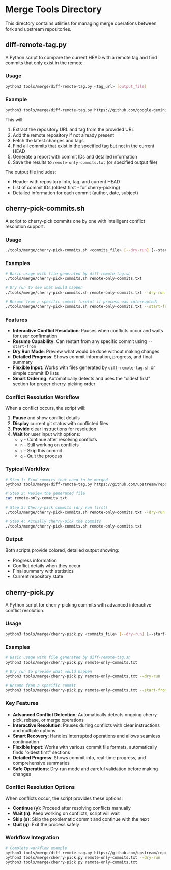# Merge Tools Directory

This directory contains utilities for managing merge operations between fork and upstream repositories.

## diff-remote-tag.py

A Python script to compare the current HEAD with a remote tag and find commits that only exist in the remote.

### Usage

```bash
python3 tools/merge/diff-remote-tag.py <tag_url> [output_file]
```

### Example

```bash
python3 tools/merge/diff-remote-tag.py https://github.com/google-gemini/gemini-cli/releases/tag/v0.1.22
```

This will:
1. Extract the repository URL and tag from the provided URL
2. Add the remote repository if not already present
3. Fetch the latest changes and tags
4. Find all commits that exist in the specified tag but not in the current HEAD
5. Generate a report with commit IDs and detailed information
6. Save the results to `remote-only-commits.txt` (or specified output file)

The output file includes:
- Header with repository info, tag, and current HEAD
- List of commit IDs (oldest first - for cherry-picking)
- Detailed information for each commit (author, date, subject)

## cherry-pick-commits.sh

A script to cherry-pick commits one by one with intelligent conflict resolution support.

### Usage

```bash
./tools/merge/cherry-pick-commits.sh <commits_file> [--dry-run] [--start-from=<commit_id>]
```

### Examples

```bash
# Basic usage with file generated by diff-remote-tag.sh
./tools/merge/cherry-pick-commits.sh remote-only-commits.txt

# Dry run to see what would happen
./tools/merge/cherry-pick-commits.sh remote-only-commits.txt --dry-run

# Resume from a specific commit (useful if process was interrupted)
./tools/merge/cherry-pick-commits.sh remote-only-commits.txt --start-from=abc1234567
```

### Features

- **Interactive Conflict Resolution**: Pauses when conflicts occur and waits for user confirmation
- **Resume Capability**: Can restart from any specific commit using `--start-from`
- **Dry Run Mode**: Preview what would be done without making changes
- **Detailed Progress**: Shows commit information, progress, and final summary
- **Flexible Input**: Works with files generated by `diff-remote-tag.sh` or simple commit ID lists
- **Smart Ordering**: Automatically detects and uses the "oldest first" section for proper cherry-picking order

### Conflict Resolution Workflow

When a conflict occurs, the script will:

1. **Pause** and show conflict details
2. **Display** current git status with conflicted files
3. **Provide** clear instructions for resolution
4. **Wait** for user input with options:
   - `y` - Continue after resolving conflicts
   - `n` - Still working on conflicts
   - `s` - Skip this commit
   - `q` - Quit the process

### Typical Workflow

```bash
# Step 1: Find commits that need to be merged
python3 tools/merge/diff-remote-tag.py https://github.com/upstream/repo/releases/tag/v1.2.3

# Step 2: Review the generated file
cat remote-only-commits.txt

# Step 3: Cherry-pick commits (dry run first)
./tools/merge/cherry-pick-commits.sh remote-only-commits.txt --dry-run

# Step 4: Actually cherry-pick the commits
./tools/merge/cherry-pick-commits.sh remote-only-commits.txt
```

### Output

Both scripts provide colored, detailed output showing:
- Progress information
- Conflict details when they occur
- Final summary with statistics
- Current repository state

## cherry-pick.py

A Python script for cherry-picking commits with advanced interactive conflict resolution.

### Usage

```bash
python3 tools/merge/cherry-pick.py <commits_file> [--dry-run] [--start-from=<commit_id>]
```

### Examples

```bash
# Basic usage with file generated by diff-remote-tag.sh  
python3 tools/merge/cherry-pick.py remote-only-commits.txt

# Dry run to preview what would happen
python3 tools/merge/cherry-pick.py remote-only-commits.txt --dry-run

# Resume from a specific commit
python3 tools/merge/cherry-pick.py remote-only-commits.txt --start-from=abc1234567
```

### Key Features

- **Advanced Conflict Detection**: Automatically detects ongoing cherry-pick, rebase, or merge operations
- **Interactive Resolution**: Pauses during conflicts with clear instructions and multiple options
- **Smart Recovery**: Handles interrupted operations and allows seamless continuation  
- **Flexible Input**: Works with various commit file formats, automatically finds "oldest first" sections
- **Detailed Progress**: Shows commit info, real-time progress, and comprehensive summaries
- **Safe Operations**: Dry-run mode and careful validation before making changes

### Conflict Resolution Options

When conflicts occur, the script provides these options:
- **Continue (y)**: Proceed after resolving conflicts manually
- **Wait (n)**: Keep working on conflicts, script will wait
- **Skip (s)**: Skip the problematic commit and continue with the next
- **Quit (q)**: Exit the process safely

### Workflow Integration

```bash
# Complete workflow example
python3 tools/merge/diff-remote-tag.py https://github.com/upstream/repo/releases/tag/v1.2.3
python3 tools/merge/cherry-pick.py remote-only-commits.txt --dry-run
python3 tools/merge/cherry-pick.py remote-only-commits.txt
```